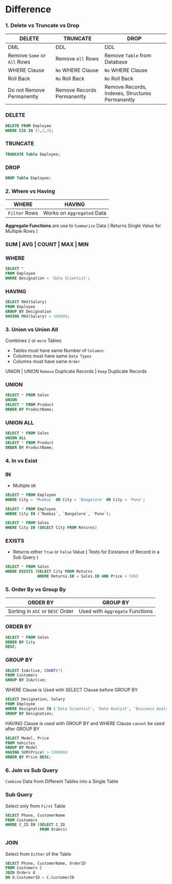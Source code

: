 # Difference

###  1. Delete vs Truncate vs Drop

DELETE | TRUNCATE | DROP
--- | --- | ---
DML | DDL | DDL
Remove `Some` or `All` Rows | Remove `All` Rows | Remove `Table` from Database
WHERE Clause | `No` WHERE Clause | `No` WHERE Clause
Roll Back | `No` Roll Back | `No` Roll Back
Do not Remove Permanently | Remove Records Permanently | Remove Records, Indexes, Structures Permanently

### DELETE 
```SQL 
DELETE FROM Employee
WHERE EID IN (1,2,3);
```

### TRUNCATE
```SQL
TRUNCATE Table Employee;
```

### DROP 
```SQL
DROP Table Employee;
```

### 2. Where vs Having

WHERE | HAVING
--- | ---
`Filter` Rows | Works on `Aggregated` Data

**Aggregate Functions** are use to `Summarize` Data ( Returns Single Value for Multiple Rows )

### SUM | AVG | COUNT | MAX | MIN

### WHERE
```SQL
SELECT * 
FROM Employee
WHERE Designation = 'Data Scientist';
```

### HAVING
```SQL
SELECT MAX(Salary)
FROM Employee
GROUP BY Designation
HAVING MAX(Salary) > 100000;
```

### 3. Union vs Union All

Combines `2` or `more` Tables
- Tables must have same Number of `Columns`
- Columns must have same `Data Types`
- Columns must have same `Order`

UNION | UNION
`Remove` Duplicate Records | `Keep` Duplicate Records

### UNION
```SQL
SELECT * FROM Sales
UNION
SELECT * FROM Product
ORDER BY ProductName;
```

### UNION ALL
```SQL
SELECT * FROM Sales
UNION ALL
SELECT * FROM Product
ORDER BY ProductName;
```

### 4. In vs Exist 

### IN 
- Multiple `OR`

```SQL
SELECT * FROM Employee
WHERE City = 'Mumbai' OR City = 'Bangalore' OR City = 'Pune';
```

```SQL
SELECT * FROM Employee
WHERE City IN (`Mumbai`, `Bangalore`, `Pune`);
```

```SQL
SELECT * FROM Sales
WHERE City IN (SELECT City FROM Returns)
```

### EXISTS
- Returns either `True` or `False` Value ( Tests for Existance of Record in a Sub Query )

```SQL
SELECT * FROM Sales
WHERE EXISTS (SELECT City FROM Returns
              WHERE Returns.ID = Sales.ID AND Price < 500)
```

### 5. Order By vs Group By

ORDER BY | GROUP BY
--- | ---
Sorting in `ASC` or `DESC` Order | Used with `Aggregate` Functions

### ORDER BY

```SQL
SELECT * FROM Sales
ORDER BY City 
DESC;
```

### GROUP BY
```SQL
SELECT IsActive, COUNT(*)
FROM Customers
GROUP BY IsActive;
```

WHERE Clause is Used with SELECT Clause before GROUP BY
```SQL
SELECT Designation, Salary 
FROM Employee
WHERE Designation IN ('Data Scientist', 'Data Analyst', 'Business Analyst', 'Data Architect', 'Machine Learning Engineer')
GROUP BY Designation;
```

HAVING Clause is used with GROUP BY and WHERE Clause `cannot` be used after GROUP BY
```SQL
SELECT Model, Price 
FROM Vehicles
GROUP BY Model
HAVING SUM(Price) > 5000000
ORDER BY Price DESC;
```

### 6. Join vs Sub Query

`Combine` Data from Different Tables into a Single Table

### Sub Query

Select only from `First` Table

```SQL
SELECT Phone, CustomerName
FROM Customers
WHERE C_ID IN (SELECT C_ID 
               FROM Orders)
```

### JOIN

Select from `Either` of the Table

```SQL
SELECT Phone, CustomerName, OrderID
FROM Customers C
JOIN Orders O
ON O.CustomerID = C.CustomerID
```
